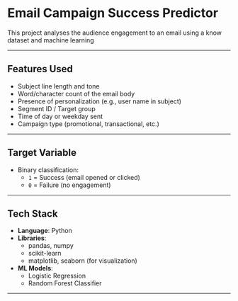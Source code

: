 
# Email Campaign Success Predictor

This project analyses the audience engagement to an email using a know dataset and machine learning

---

## Features Used

- Subject line length and tone
- Word/character count of the email body
- Presence of personalization (e.g., user name in subject)
- Segment ID / Target group
- Time of day or weekday sent
- Campaign type (promotional, transactional, etc.)

---

## Target Variable

- Binary classification:
  - `1` = Success (email opened or clicked)
  - `0` = Failure (no engagement)

---

## Tech Stack

- **Language**: Python
- **Libraries**:
  - pandas, numpy
  - scikit-learn
  - matplotlib, seaborn (for visualization)
- **ML Models**:
  - Logistic Regression
  - Random Forest Classifier

---

